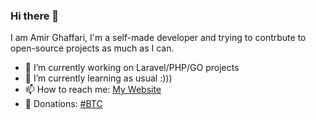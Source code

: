 ### Hi there 👋
I am Amir Ghaffari, I'm a self-made developer and  trying to contrbute to open-source projects as much as I can.
- 🔭 I’m currently working on Laravel/PHP/GO projects
- 🌱 I’m currently learning as usual :)))
- 📫 How to reach me: [My Website](https://amirghaffari.com/)
- 🍻 Donations: [#BTC](http://my.paynym.is/+oddthunder79B)
